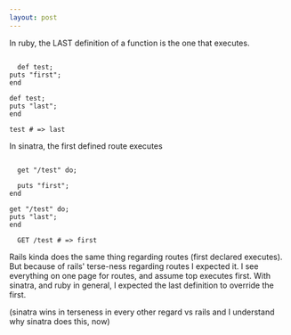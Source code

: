 ```yaml
---
layout: post
---
```

In ruby, the LAST definition of a function is the one that executes.

<code>
  def test;<br />puts "first";<br />end <br /><br />def test;<br />puts "last";<br />end <br /><br />test # =&gt; last
</code>

In sinatra, the first defined route executes

<code>
  get "/test" do;<br />
  <span style="font-family: monospace;">puts "first";<br />end <br /><br />get "/test" do;<br />puts "last";<br />end <br /></span>
  <span style="font-family: monospace;">GET /test # =&gt; first</span>
</code>

Rails kinda does the same thing regarding routes (first declared executes). But because of rails' terse-ness regarding routes I expected it. I see everything on one page for routes, and assume top executes first. With sinatra, and ruby in general, I expected the last definition to override the first.

(sinatra wins in terseness in every other regard vs rails and I understand why sinatra does this, now)
